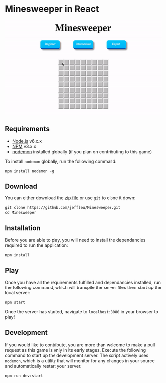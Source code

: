 # Minesweeper in React
![](https://raw.githubusercontent.com/jeffleu/Minesweeper/master/src/client/images/demo.gif)

## Requirements
* [Node.js](https://nodejs.org/) v6.x.x
* [NPM](https://www.npmjs.com/) v3.x.x
* [nodemon](https://nodemon.io/) installed globally (if you plan on contributing to this game)

To install `nodemon` globally, run the following command:
```
npm install nodemon -g
```

## Download
You can either download the [zip file](https://github.com/jeffleu/Minesweeper/archive/master.zip) or use `git` to clone it down:
```
git clone https://github.com/jeffleu/Minesweeper.git
cd Minesweeper
```

## Installation
Before you are able to play, you will need to install the dependancies required to run the application:
```
npm install
```

## Play
Once you have all the requirements fulfilled and dependancies installed, run the following command, which will transpile the server files then start up the local server:
```
npm start
```
Once the server has started, navigate to `localhost:8080` in your browser to play!

## Development
If you would like to contribute, you are more than welcome to make a pull request as this game is only in its early stages. Execute the following command to start up the development server. The script actively uses `nodemon`, which is a utility that will monitor for any changes in your source and automatically restart your server.
```
npm run dev:start
```
